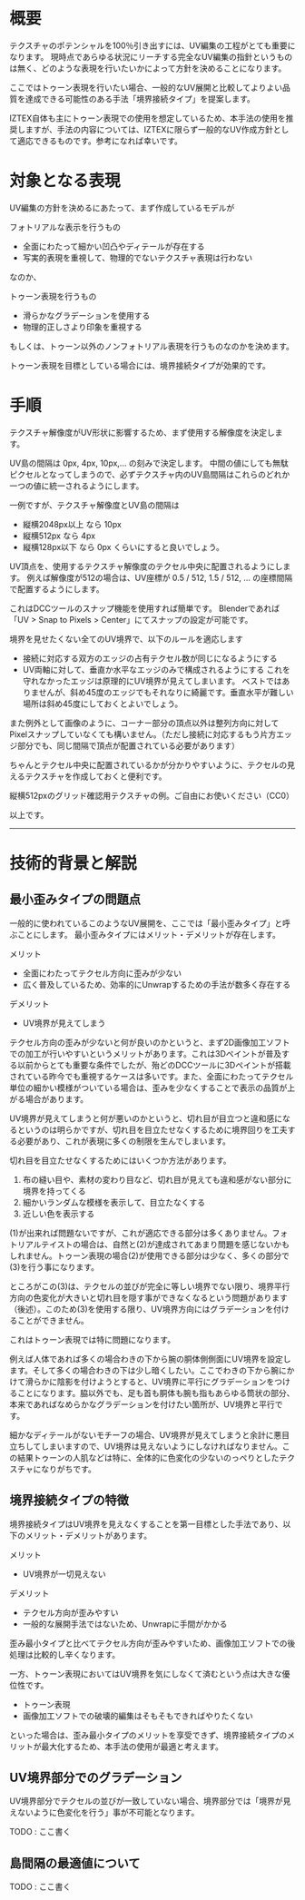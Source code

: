 
# 概要

テクスチャのポテンシャルを100％引き出すには、UV編集の工程がとても重要になります。
現時点であらゆる状況にリーチする完全なUV編集の指針というものは無く、どのような表現を行いたいかによって方針を決めることになります。

ここではトゥーン表現を行いたい場合、一般的なUV展開と比較してよりよい品質を達成できる可能性のある手法「境界接続タイプ」を提案します。

IZTEX自体も主にトゥーン表現での使用を想定しているため、本手法の使用を推奨しますが、手法の内容については、IZTEXに限らず一般的なUV作成方針として適応できるものです。参考になれば幸いです。

# 対象となる表現

UV編集の方針を決めるにあたって、まず作成しているモデルが

フォトリアルな表示を行うもの
* 全面にわたって細かい凹凸やディテールが存在する
* 写実的表現を重視して、物理的でないテクスチャ表現は行わない

なのか、

トゥーン表現を行うもの
* 滑らかなグラデーションを使用する
* 物理的正しさより印象を重視する

もしくは、トゥーン以外のノンフォトリアル表現を行うものなのかを決めます。

トゥーン表現を目標としている場合には、境界接続タイプが効果的です。


# 手順

テクスチャ解像度がUV形状に影響するため、まず使用する解像度を決定します。

UV島の間隔は 0px, 4px, 10px,... の刻みで決定します。
中間の値にしても無駄ピクセルとなってしまうので、必ずテクスチャ内のUV島間隔はこれらのどれか一つの値に統一されるようにします。

一例ですが、テクスチャ解像度とUV島の間隔は
* 縦横2048px以上 なら 10px
* 縦横512px なら 4px
* 縦横128px以下 なら 0px
くらいにすると良いでしょう。

UV頂点を、使用するテクスチャ解像度のテクセル中央に配置されるようにします。
例えば解像度が512の場合は、UV座標が 0.5 / 512, 1.5 / 512, ... の座標間隔で配置するようにします。

これはDCCツールのスナップ機能を使用すれば簡単です。
Blenderであれば「UV > Snap to Pixels > Center」にてスナップの設定が可能です。

境界を見せたくない全てのUV境界で、以下のルールを適応します
* 接続に対応する双方のエッジの占有テクセル数が同じになるようにする
* UV両軸に対して、垂直か水平なエッジのみで構成されるようにする
これを守れなかったエッジは原理的にUV境界が見えてしまいます。
ベストではありませんが、斜め45度のエッジでもそれなりに綺麗です。垂直水平が難しい場所は斜め45度にしておくとよいでしょう。

また例外として画像のように、コーナー部分の頂点以外は整列方向に対してPixelスナップしていなくても構いません。（ただし接続に対応するもう片方エッジ部分でも、同じ間隔で頂点が配置されている必要があります）

ちゃんとテクセル中央に配置されているかが分かりやすいように、テクセルの見えるテクスチャを作成しておくと便利です。

縦横512pxのグリッド確認用テクスチャの例。ご自由にお使いください（CC0）

以上です。

---

# 技術的背景と解説

## 最小歪みタイプの問題点

一般的に使われているこのようなUV展開を、ここでは「最小歪みタイプ」と呼ぶことにします。
最小歪みタイプにはメリット・デメリットが存在します。

メリット
* 全面にわたってテクセル方向に歪みが少ない
* 広く普及しているため、効率的にUnwrapするための手法が数多く存在する

デメリット
* UV境界が見えてしまう

テクセル方向の歪みが少ないと何が良いのかというと、まず2D画像加工ソフトでの加工が行いやすいというメリットがあります。これは3Dペイントが普及する以前からとても重要な条件でしたが、殆どのDCCツールに3Dペイントが搭載されている昨今でも重視するケースは多いです。また、全面にわたってテクセル単位の細かい模様がついている場合は、歪みを少なくすることで表示の品質が上がる場合があります。

UV境界が見えてしまうと何が悪いのかというと、切れ目が目立つと違和感になるというのは明らかですが、切れ目を目立たせなくするために境界回りを工夫する必要があり、これが表現に多くの制限を生んでしまいます。

切れ目を目立たせなくするためにはいくつか方法があります。

1. 布の縫い目や、素材の変わり目など、切れ目が見えても違和感がない部分に境界を持ってくる
1. 細かいランダムな模様を表示して、目立たなくする
1. 近しい色を表示する

(1)が出来れば問題ないですが、これが適応できる部分は多くありません。フォトリアルテイストの場合は、自然と(2)が達成されてあまり問題を感じないかもしれません。トゥーン表現の場合(2)が使用できる部分は少なく、多くの部分で(3)を行う事になります。

ところがこの(3)は、テクセルの並びが完全に等しい境界でない限り、境界平行方向の色変化が大きいと切れ目を隠す事ができなくなるという問題があります（後述）。このため(3)を使用する限り、UV境界方向にはグラデーションを付けることができません。

これはトゥーン表現では特に問題になります。

例えば人体であれば多くの場合わきの下から腕の胴体側側面にUV境界を設定します。そして多くの場合わきの下は少し暗くしたい。ここでわきの下から腕にかけて滑らかに陰影を付けようとすると、UV境界に平行にグラデーションをつけることになります。脇以外でも、足も首も胴体も腕も指もあらゆる筒状の部分、本来であればなめらかなグラデーションを付けたい箇所が、UV境界と平行です。

細かなディテールがないモチーフの場合、UV境界が見えてしまうと余計に悪目立ちしてしまいますので、UV境界は見えないようにしなければなりません。この結果トゥーンの人肌などは特に、全体的に色変化の少ないのっぺりとしたテクスチャになりがちです。

## 境界接続タイプの特徴

境界接続タイプはUV境界を見えなくすることを第一目標とした手法であり、以下のメリット・デメリットがあります。

メリット
* UV境界が一切見えない

デメリット
* テクセル方向が歪みやすい
* 一般的な展開手法ではないため、Unwrapに手間がかかる

歪み最小タイプと比べてテクセル方向が歪みやすいため、画像加工ソフトでの後処理は比較的し辛くなります。

一方、トゥーン表現においてはUV境界を気にしなくて済むという点は大きな優位性です。

* トゥーン表現
* 画像加工ソフトでの破壊的編集はそもそもできればやりたくない

といった場合は、歪み最小タイプのメリットを享受できず、境界接続タイプのメリットが最大化するため、本手法の使用が最適と考えます。

## UV境界部分でのグラデーション

UV境界部分でテクセルの並びが一致していない場合、境界部分では「境界が見えないように色変化を行う」事が不可能となります。

TODO : ここ書く

## 島間隔の最適値について

TODO : ここ書く


